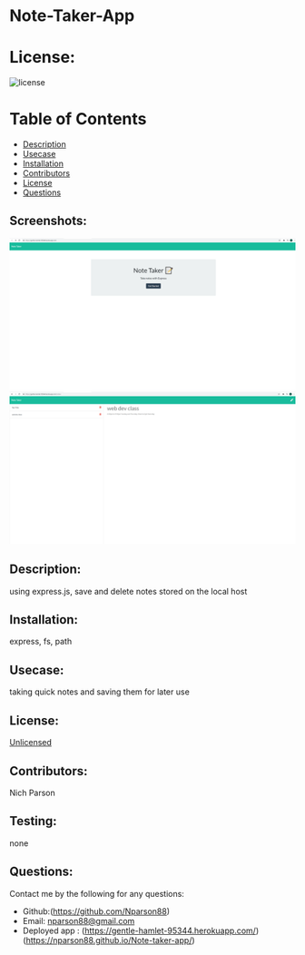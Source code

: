  # Note-Taker-App
# License: 
![license](https://img.shields.io/badge/License-[Unlicensed](Unlicensed.txt)-blue?style=for-the-badge&logo=appveyor.svg)
# Table of Contents 
* [Description](#description)
* [Usecase](#Usecase)
* [Installation](#installation)
* [Contributors](#contributors)
* [License](#license)
* [Questions](#questions)

## Screenshots:
![screenshot](./notetaker1.png)
![screenshot](./notetaker2.png)
## Description: 
using express.js, save and delete notes stored on the local host
## Installation: 
express, fs, path
## Usecase: 
taking quick notes and saving them for later use
## License: 
[Unlicensed](Unlicensed.txt)
## Contributors: 
Nich Parson
## Testing: 
none
## Questions: 
Contact me by the following for any questions:
* Github:(https://github.com/Nparson88)
* Email: nparson88@gmail.com 
* Deployed app : (https://gentle-hamlet-95344.herokuapp.com/)
                 (https://nparson88.github.io/Note-taker-app/)